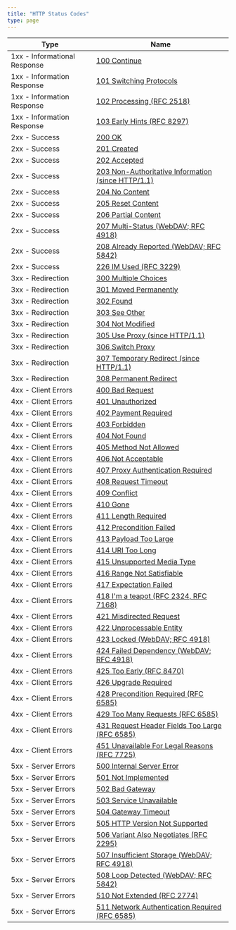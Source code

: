 ```yaml
---
title: "HTTP Status Codes"
type: page
---
```


| Type | Name |
| ---- | ---- |
| 1xx - Informational Response | [100 Continue](descriptions/1xx/100.md) |
| 1xx - Information Response | [101 Switching Protocols](descriptions/1xx/101.md) |
| 1xx - Information Response | [102 Processing (RFC 2518)](descriptions/1xx/102.md) |
| 1xx - Information Response | [103 Early Hints (RFC 8297)](descriptions/1xx/103.md) |
| 2xx - Success | [200 OK](descriptions/2xx/200.md) |
| 2xx - Success | [201 Created](descriptions/2xx/201.md) |
| 2xx - Success | [202 Accepted](descriptions/2xx/202.md) |
| 2xx - Success | [203 Non-Authoritative Information (since HTTP/1.1)](descriptions/2xx/203.md) |
| 2xx - Success | [204 No Content](descriptions/2xx/204.md) |
| 2xx - Success | [205 Reset Content](descriptions/2xx/205.md) |
| 2xx - Success | [206 Partial Content](descriptions/2xx/206.md) |
| 2xx - Success | [207 Multi-Status (WebDAV; RFC 4918)](descriptions/2xx/207.md) |
| 2xx - Success | [208 Already Reported (WebDAV; RFC 5842)](descriptions/2xx/208.md) |
| 2xx - Success | [226 IM Used (RFC 3229)](descriptions/2xx/226.md) |
| 3xx - Redirection | [300 Multiple Choices](descriptions/3xx/300.md) |
| 3xx - Redirection | [301 Moved Permanently](descriptions/3xx/301.md) |
| 3xx - Redirection | [302 Found](descriptions/3xx/302.md) |
| 3xx - Redirection | [303 See Other](descriptions/3xx/303.md) |
| 3xx - Redirection | [304 Not Modified](descriptions/3xx/304.md) |
| 3xx - Redirection | [305 Use Proxy (since HTTP/1.1)](descriptions/3xx/305.md) |
| 3xx - Redirection | [306 Switch Proxy](descriptions/3xx/306.md) |
| 3xx - Redirection | [307 Temporary Redirect (since HTTP/1.1)](descriptions/3xx/307.md) |
| 3xx - Redirection | [308 Permanent Redirect](descriptions/3xx/308.md) |
| 4xx - Client Errors | [400 Bad Request](descriptions/4xx/400.md) |
| 4xx - Client Errors | [401 Unauthorized](descriptions/4xx/401.md) |
| 4xx - Client Errors | [402 Payment Required](descriptions/4xx/402.md) |
| 4xx - Client Errors | [403 Forbidden](descriptions/4xx/403.md) |
| 4xx - Client Errors | [404 Not Found](descriptions/4xx/404.md) |
| 4xx - Client Errors | [405 Method Not Allowed](descriptions/4xx/405.md) |
| 4xx - Client Errors | [406 Not Acceptable](descriptions/4xx/406.md) |
| 4xx - Client Errors | [407 Proxy Authentication Required](descriptions/4xx/407.md) |
| 4xx - Client Errors | [408 Request Timeout](descriptions/4xx/408.md) |
| 4xx - Client Errors | [409 Conflict](descriptions/4xx/409.md) |
| 4xx - Client Errors | [410 Gone](descriptions/4xx/410.md) |
| 4xx - Client Errors | [411 Length Required](descriptions/4xx/411.md) |
| 4xx - Client Errors | [412 Precondition Failed](descriptions/4xx/412.md) |
| 4xx - Client Errors | [413 Payload Too Large](descriptions/4xx/413.md) |
| 4xx - Client Errors | [414 URI Too Long](descriptions/4xx/414.md) |
| 4xx - Client Errors | [415 Unsupported Media Type](descriptions/4xx/415.md) |
| 4xx - Client Errors | [416 Range Not Satisfiable](descriptions/4xx/416.md) |
| 4xx - Client Errors | [417 Expectation Failed](descriptions/4xx/417.md) |
| 4xx - Client Errors | [418 I'm a teapot (RFC 2324, RFC 7168)](descriptions/4xx/418.md) |
| 4xx - Client Errors | [421 Misdirected Request](descriptions/4xx/421.md) |
| 4xx - Client Errors | [422 Unprocessable Entity](descriptions/4xx/422.md) |
| 4xx - Client Errors | [423 Locked (WebDAV; RFC 4918)](descriptions/4xx/423.md) |
| 4xx - Client Errors | [424 Failed Dependency (WebDAV; RFC 4918)](descriptions/4xx/424.md) |
| 4xx - Client Errors | [425 Too Early (RFC 8470)](descriptions/4xx/425.md) |
| 4xx - Client Errors | [426 Upgrade Required](descriptions/4xx/426.md) |
| 4xx - Client Errors | [428 Precondition Required (RFC 6585)](descriptions/4xx/428.md) |
| 4xx - Client Errors | [429 Too Many Requests (RFC 6585)](descriptions/4xx/429.md) |
| 4xx - Client Errors | [431 Request Header Fields Too Large (RFC 6585)](descriptions/4xx/431.md) |
| 4xx - Client Errors | [451 Unavailable For Legal Reasons (RFC 7725)](descriptions/4xx/451.md) |
| 5xx - Server Errors | [500 Internal Server Error](descriptions/5xx/500.md) |
| 5xx - Server Errors | [501 Not Implemented](descriptions/5xx/501.md) |
| 5xx - Server Errors | [502 Bad Gateway](descriptions/5xx/502.md) |
| 5xx - Server Errors | [503 Service Unavailable](descriptions/5xx/503.md) |
| 5xx - Server Errors | [504 Gateway Timeout](descriptions/5xx/504.md) |
| 5xx - Server Errors | [505 HTTP Version Not Supported](descriptions/5xx/505.md) |
| 5xx - Server Errors | [506 Variant Also Negotiates (RFC 2295)](descriptions/5xx/506.md) |
| 5xx - Server Errors | [507 Insufficient Storage (WebDAV; RFC 4918)](descriptions/5xx/507.md) |
| 5xx - Server Errors | [508 Loop Detected (WebDAV; RFC 5842)](descriptions/5xx/508.md) |
| 5xx - Server Errors | [510 Not Extended (RFC 2774)](descriptions/5xx/510.md) |
| 5xx - Server Errors | [511 Network Authentication Required (RFC 6585)](descriptions/5xx/511.md) |